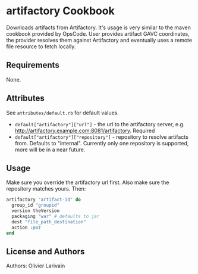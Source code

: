 artifactory Cookbook
====================
Downloads artifacts from Artifactory. It's usage is very similar to the maven cookbook provided by OpsCode.
User provides artifact GAVC coordinates, the provider resolves them against Artifactory and eventually uses a remote file resource to fetch locally.

Requirements
------------
None.

Attributes
----------
See `attributes/default.rb` for default values.

* `default["artifactory"]["url"]` - the url to the artifactory server, e.g. http://artifactory.example.com:8081/artifactory. Required
* `default["artifactory"]["repository"]` - repository to resolve artifacts from. Defaults to "internal". Currently only one repository is supported, more will be in a near future.

Usage
-----
Make sure you override the artifactory url first.
Also make sure the repository matches yours.
Then:

```ruby
artifactory "artifact-id" do
  group_id "groupid"
  version theVersion
  packaging "war" # defaults to jar
  dest "file_path_destination"
  action :put
end
```

License and Authors
-------------------
Authors: Olivier Larivain
